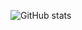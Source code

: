 ![GitHub stats](https://github-readme-stats.vercel.app/api?username=mammadlinurlan&theme=dark&show_icons=true)
